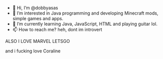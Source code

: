 - 👋 Hi, I’m @dobbyasas
- 👀 I’m interested in Java programming and developing Minecraft mods, simple games and apps.
- 🌱 I’m currently learning Java, JavaScript, HTML and playing guitar lol.
- 📫 How to reach me? heh, dont im introvert


ALSO I LOVE MARVEL LETSGO

and i fucking love Coraline

<!---
dobbyasas/dobbyasas is a ✨ special ✨ repository because its `README.md` (this file) appears on your GitHub profile.
You can click the Preview link to take a look at your changes.
--->

